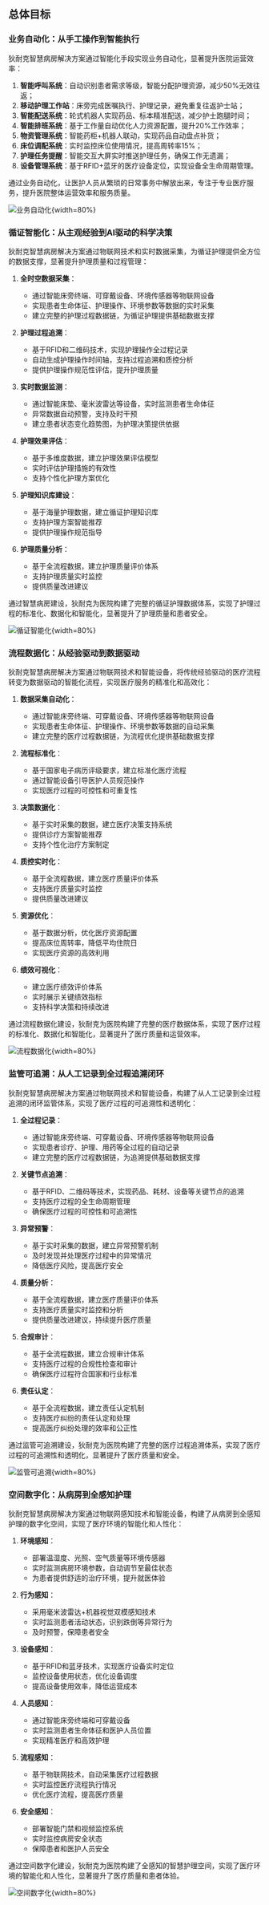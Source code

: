 
##  总体目标

### 业务自动化：从手工操作到智能执行
狄耐克智慧病房解决方案通过智能化手段实现业务自动化，显著提升医院运营效率：

1. **智能呼叫系统**：自动识别患者需求等级，智能分配护理资源，减少50%无效往返；
2. **移动护理工作站**：床旁完成医嘱执行、护理记录，避免重复往返护士站；
3. **智能配送系统**：轮式机器人实现药品、标本精准配送，减少护士跑腿时间；
4. **智能排班系统**：基于工作量自动优化人力资源配置，提升20%工作效率；
5. **物资管理系统**：智能药柜+机器人联动，实现药品自动盘点补货；
6. **床位调配系统**：实时监控床位使用情况，提高周转率15%；
7. **护理任务提醒**：智能交互大屏实时推送护理任务，确保工作无遗漏；
8. **设备管理系统**：基于RFID+蓝牙的医疗设备定位，实现设备全生命周期管理。

通过业务自动化，让医护人员从繁琐的日常事务中解放出来，专注于专业医疗服务，提升医院整体运营效率和服务质量。

![业务自动化](../../_assets/images/智慧病房5化/业务自动化：从手工操作到智能执行.png){width=80%}

### 循证智能化：从主观经验到AI驱动的科学决策
狄耐克智慧病房解决方案通过物联网技术和实时数据采集，为循证护理提供全方位的数据支撑，显著提升护理质量和过程管理：

1. **全时空数据采集**：
   - 通过智能床旁终端、可穿戴设备、环境传感器等物联网设备
   - 实现患者生命体征、护理操作、环境参数等数据的实时采集
   - 建立完整的护理过程数据链，为循证护理提供基础数据支撑

2. **护理过程追溯**：
   - 基于RFID和二维码技术，实现护理操作全过程记录
   - 自动生成护理操作时间轴，支持过程追溯和质控分析
   - 提供护理操作规范性评估，提升护理质量

3. **实时数据监测**：
   - 通过智能床垫、毫米波雷达等设备，实时监测患者生命体征
   - 异常数据自动预警，支持及时干预
   - 建立患者状态变化趋势图，为护理决策提供依据

4. **护理效果评估**：
   - 基于多维度数据，建立护理效果评估模型
   - 实时评估护理措施的有效性
   - 支持个性化护理方案优化

5. **护理知识库建设**：
   - 基于海量护理数据，建立循证护理知识库
   - 支持护理方案智能推荐
   - 提供护理操作规范指导

6. **护理质量分析**：
   - 基于全流程数据，建立护理质量评价体系
   - 支持护理质量实时监控
   - 提供质量改进建议

通过智慧病房建设，狄耐克为医院构建了完整的循证护理数据体系，实现了护理过程的标准化、数据化和智能化，显著提升了护理质量和患者安全。

![循证智能化](../../_assets/images/智慧病房5化/循证智能化：从主管经验到AI驱动的科学决策.png){width=80%}

### 流程数据化：从经验驱动到数据驱动
狄耐克智慧病房解决方案通过物联网技术和智能设备，将传统经验驱动的医疗流程转变为数据驱动的智能化流程，实现医疗服务的精准化和高效化：

1. **数据采集自动化**：
   - 通过智能床旁终端、可穿戴设备、环境传感器等物联网设备
   - 实现患者生命体征、护理操作、环境参数等数据的自动采集
   - 建立完整的医疗过程数据链，为流程优化提供基础数据支撑

2. **流程标准化**：
   - 基于国家电子病历评级要求，建立标准化医疗流程
   - 通过智能设备引导医护人员规范操作
   - 实现医疗过程的可控性和可重复性

3. **决策数据化**：
   - 基于实时采集的数据，建立医疗决策支持系统
   - 提供诊疗方案智能推荐
   - 支持个性化治疗方案制定

4. **质控实时化**：
   - 基于全流程数据，建立医疗质量评价体系
   - 支持医疗质量实时监控
   - 提供质量改进建议

5. **资源优化**：
   - 基于数据分析，优化医疗资源配置
   - 提高床位周转率，降低平均住院日
   - 实现医疗资源的高效利用

6. **绩效可视化**：
   - 建立医疗绩效评价体系
   - 实时展示关键绩效指标
   - 支持科学决策和持续改进

通过流程数据化建设，狄耐克为医院构建了完整的医疗数据体系，实现了医疗过程的标准化、数据化和智能化，显著提升了医疗质量和运营效率。

![流程数据化](../../_assets/images/智慧病房5化/流程数据化：从经验驱动到数据驱动.png){width=80%}

### 监管可追溯：从人工记录到全过程追溯闭环
狄耐克智慧病房解决方案通过物联网技术和智能设备，构建了从人工记录到全过程追溯的闭环监管体系，实现了医疗过程的可追溯性和透明化：

1. **全过程记录**：
   - 通过智能床旁终端、可穿戴设备、环境传感器等物联网设备
   - 实现患者诊疗、护理、用药等全过程的自动记录
   - 建立完整的医疗过程数据链，为追溯提供基础数据支撑

2. **关键节点追溯**：
   - 基于RFID、二维码等技术，实现药品、耗材、设备等关键节点的追溯
   - 支持医疗过程的全生命周期管理
   - 确保医疗过程的可控性和可追溯性

3. **异常预警**：
   - 基于实时采集的数据，建立异常预警机制
   - 及时发现并处理医疗过程中的异常情况
   - 降低医疗风险，提高医疗安全

4. **质量分析**：
   - 基于全流程数据，建立医疗质量评价体系
   - 支持医疗质量实时监控和分析
   - 提供质量改进建议，持续提升医疗质量

5. **合规审计**：
   - 基于全流程数据，建立合规审计体系
   - 支持医疗过程的合规性检查和审计
   - 确保医疗过程符合国家和行业标准

6. **责任认定**：
   - 基于全流程数据，建立责任认定机制
   - 支持医疗纠纷的责任认定和处理
   - 提高医疗纠纷处理的效率和公正性

通过监管可追溯建设，狄耐克为医院构建了完整的医疗过程追溯体系，实现了医疗过程的可追溯性和透明化，显著提升了医疗质量和安全。

![监管可追溯](./../../_assets/images/智慧病房5化/监管可追溯：从人工记录到全过程追溯闭环.png){width=80%}



### 空间数字化：从病房到全感知护理
狄耐克智慧病房解决方案通过物联网感知技术和智能设备，构建了从病房到全感知护理的数字化空间，实现了医疗环境的智能化和人性化：

1. **环境感知**：
   - 部署温湿度、光照、空气质量等环境传感器
   - 实时监测病房环境参数，自动调节至最佳状态
   - 为患者提供舒适的治疗环境，提升就医体验

2. **行为感知**：
   - 采用毫米波雷达+机器视觉双模感知技术
   - 实时监测患者活动状态，识别跌倒等异常行为
   - 及时预警，保障患者安全

3. **设备感知**：
   - 基于RFID和蓝牙技术，实现医疗设备实时定位
   - 监控设备使用状态，优化设备调度
   - 提高设备使用效率，降低运营成本

4. **人员感知**：
   - 通过智能床旁终端和可穿戴设备
   - 实时监测患者生命体征和医护人员位置
   - 实现精准医疗和高效护理

5. **流程感知**：
   - 基于物联网技术，自动采集医疗过程数据
   - 实时监控医疗流程执行情况
   - 优化医疗流程，提高医疗质量

6. **安全感知**：
   - 部署智能门禁和视频监控系统
   - 实时监控病房安全状态
   - 保障患者和医护人员安全

通过空间数字化建设，狄耐克为医院构建了全感知的智慧护理空间，实现了医疗环境的智能化和人性化，显著提升了医疗质量和患者体验。

![空间数字化](../../_assets/images/智慧病房5化/空间数字化：从病房到全感知护理.png){width=80%}






